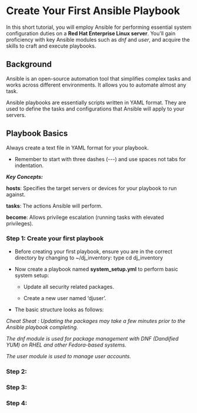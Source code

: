 # Create Your First Ansible Playbook

In this short tutorial, you will employ Ansible for performing essential system configuration duties on a **Red Hat Enterprise Linux server**. You'll gain proficiency with key Ansible modules such as *dnf* and *user*, and acquire the skills to craft and execute playbooks.

## Background

Ansible is an open-source automation tool that simplifies complex tasks and works across different environments. It allows you to automate almost any task.

Ansible playbooks are essentially scripts written in YAML format. They are used to define the tasks and configurations that Ansible will apply to your servers.


## Playbook Basics

Always create a text file in YAML format for your playbook. 

- Remember to start with three dashes (---) and use spaces not tabs for indentation.

***Key Concepts:***

**hosts**: Specifies the target servers or devices for your playbook to run against.

**tasks**: The actions Ansible will perform.

**become**: Allows privilege escalation (running tasks with elevated privileges).



### Step 1: Create your first playbook

- Before creating your first playbook, ensure you are in the correct directory by changing to ~/dj_inventory: type cd dj_inventory

- Now create a playbook named **system_setup.yml** to perform basic system setup:

    - Update all security related packages.
    
    - Create a new user named ‘djuser’.

- The basic structure looks as follows:




*Cheat Sheat : Updating the packages may take a few minutes prior to the Ansible playbook completing.*

*The dnf module is used for package management with DNF (Dandified YUM) on RHEL and other Fedora-based systems.*

*The user module is used to manage user accounts.*



### Step 2: 

### Step 3: 

### Step 4: 
